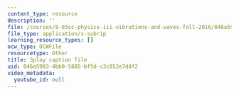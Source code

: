 ```yaml
---
content_type: resource
description: ''
file: /courses/8-03sc-physics-iii-vibrations-and-waves-fall-2016/046a59034bb05885bf5dc3c852e7d4f2_jwh7LqjT4w0.vtt
file_type: application/x-subrip
learning_resource_types: []
ocw_type: OCWFile
resourcetype: Other
title: 3play caption file
uid: 046a5903-4bb0-5885-bf5d-c3c852e7d4f2
video_metadata:
  youtube_id: null
---
```

